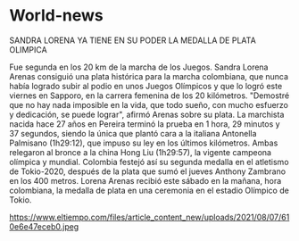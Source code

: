 # World-news

SANDRA LORENA YA TIENE EN SU PODER LA MEDALLA DE PLATA OLIMPICA

Fue segunda en los 20 km de la marcha de los Juegos.
Sandra Lorena Arenas consiguió una plata histórica para la marcha colombiana, que nunca había logrado 
subir al podio en unos Juegos Olímpicos y que lo logró este viernes en Sapporo, en la carrera femenina
de los 20 kilómetros.
"Demostré que no hay nada imposible en la vida, que todo sueño, con mucho esfuerzo y dedicación, se puede 
lograr", afirmó Arenas sobre su plata.
La marchista nacida hace 27 años en Pereira terminó la prueba en 1 hora, 29 minutos y 37 segundos, siendo
la única que plantó cara a la italiana Antonella Palmisano (1h29:12), que impuso su ley en los últimos
kilómetros.
Ambas relegaron al bronce a la china Hong Liu (1h29:57), la vigente campeona olímpica y mundial. Colombia 
festejó así su segunda medalla en el atletismo de Tokio-2020, después de la plata que sumó el jueves Anthony
Zambrano en los 400 metros.
Lorena Arenas recibió este sábado en la mañana, hora colombiana, la medalla de plata en una ceremonia en el 
estadio Olímpico de Tokio.

https://www.eltiempo.com/files/article_content_new/uploads/2021/08/07/610e6e47eceb0.jpeg
